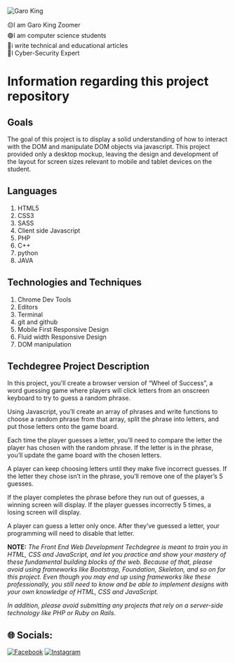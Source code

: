 ![Garo King]()

🟡I am Garo King Zoomer<br>🟢I am computer science students<br>🔴i write technical and educational articles<br>🔘I Cyber-Security Expert

# Information regarding this project repository

## Goals
  The goal of this project is to display a solid understanding of how to interact with the DOM and manipulate DOM objects via javascript. This project provided only a desktop mockup, leaving the design and development of the layout for screen sizes relevant to mobile and tablet devices on the student.

## Languages
  1. HTML5
  2. CSS3
  3. SASS
  4. Client side Javascript
  5. PHP
  6. C++
  7. python
  8. JAVA 

## Technologies and Techniques
  1. Chrome Dev Tools
  2. Editors
  3. Terminal
  4. git and github
  5. Mobile First Responsive Design
  6. Fluid width Responsive Design
  7. DOM manipulation

## Techdegree Project Description
  In this project, you'll create a browser version of “Wheel of Success”, a word guessing game where players will click letters from an onscreen keyboard to try to guess a random phrase.

  Using Javascript, you’ll create an array of phrases and write functions to choose a random phrase from that array, split the phrase into letters, and put those letters onto the game board.

  Each time the player guesses a letter, you’ll need to compare the letter the player has chosen with the random phrase. If the letter is in the phrase, you’ll update the game board with the chosen letters.

  A player can keep choosing letters until they make five incorrect guesses. If the letter they chose isn’t in the phrase, you’ll remove one of the player’s 5 guesses.

  If the player completes the phrase before they run out of guesses, a winning screen will display. If the player guesses incorrectly 5 times, a losing screen will display.

  A player can guess a letter only once. After they’ve guessed a letter, your programming will need to disable that letter. 

  **NOTE:** _The Front End Web Development Techdegree is meant to train you in HTML, CSS and JavaScript, and let you practice and show your mastery of these fundamental building blocks of the web. Because of that, please avoid using frameworks like Bootstrap, Foundation, Skeleton, and so on for this project. Even though you may end up using frameworks like these professionally, you still need to know and be able to implement designs with your own knowledge of HTML, CSS and JavaScript._

  _In addition, please avoid submitting any projects that rely on a server-side technology like PHP or Ruby on Rails._

  ## 🌐 Socials:
[![Facebook](https://img.shields.io/badge/Facebook-%231877F2.svg?logo=Facebook&logoColor=white)](https://www.facebook.com/profile.php?id=100071625549369&mibextid=ZbWKwL) [![Instagram](https://img.shields.io/badge/Instagram-%23E4405F.svg?logo=Instagram&logoColor=white)](https://instagram.com/fix_coding)
